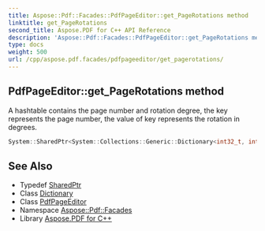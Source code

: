 ```yaml
---
title: Aspose::Pdf::Facades::PdfPageEditor::get_PageRotations method
linktitle: get_PageRotations
second_title: Aspose.PDF for C++ API Reference
description: 'Aspose::Pdf::Facades::PdfPageEditor::get_PageRotations method. A hashtable contains the page number and rotation degree, the key represents the page number, the value of key represents the rotation in degrees in C++.'
type: docs
weight: 500
url: /cpp/aspose.pdf.facades/pdfpageeditor/get_pagerotations/
---
```

## PdfPageEditor::get_PageRotations method


A hashtable contains the page number and rotation degree, the key represents the page number, the value of key represents the rotation in degrees.

```cpp
System::SharedPtr<System::Collections::Generic::Dictionary<int32_t, int32_t>> Aspose::Pdf::Facades::PdfPageEditor::get_PageRotations()
```

## See Also

* Typedef [SharedPtr](../../../system/sharedptr/)
* Class [Dictionary](../../../system.collections.generic/dictionary/)
* Class [PdfPageEditor](../)
* Namespace [Aspose::Pdf::Facades](../../)
* Library [Aspose.PDF for C++](../../../)
